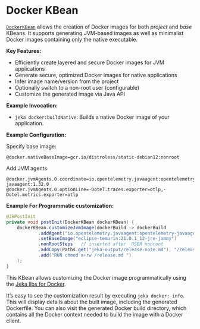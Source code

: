 # Docker KBean

<!-- header-autogen-doc -->


[`DockerKBean`](https://github.com/jeka-dev/jeka/blob/master/core/src/main/java/dev/jeka/core/tool/builtins/tooling/docker/DockerKBean.java) allows the creation of Docker images for both *project* and *base* KBeans. It supports generating JVM-based images as well as minimalist Docker images containing only the native executable.

**Key Features:**

- Efficiently create layered and secure Docker images for JVM applications
- Generate secure, optimized Docker images for native applications
- Infer image name/version from the project
- Optionally switch to a non-root user (configurable)
- Customize the generated image via Java API

**Example Invocation:**
- `jeka docker:buildNative`: Builds a native Docker image of your application.

**Example Configuration:**

Specify base image:
```properties
@docker.nativeBaseImage=gcr.io/distroless/static-debian12:nonroot
```

Add JVM agents
```properties
@docker.jvmAgents.0.coordinate=io.opentelemetry.javaagent:opentelemetry-javaagent:1.32.0
@docker.jvmAgents.0.optionLine=-Dotel.traces.exporter=otlp,-Dotel.metrics.exporter=otlp
```
**Example For Programmatic customization:**

```java
@JkPostInit
private void postInit(DockerKBean dockerKBean) {
    dockerKBean.customizeJvmImage(dockerBuild -> dockerBuild
            .addAgent("io.opentelemetry.javaagent:opentelemetry-javaagent:1.32.0", "")
            .setBaseImage("eclipse-temurin:21.0.1_12-jre-jammy")
            .nonRootSteps   // inserted after  USER nonroot
            .addCopy(Paths.get("jeka-output/release-note.md"), "/release.md")
            .add("RUN chmod a+rw /release.md ")
    );
}
```
This KBean allows customizing the Docker image programmatically using the [Jeka libs for Docker](api-docker.md).

It’s easy to see the customization result by executing `jeka docker: info`. 
This will display details about the built image, including the generated Dockerfile. 
You can also visit the generated Docker build directory, 
which contains all the Docker context needed to build the image with a Docker client.

<!-- body-autogen-doc -->